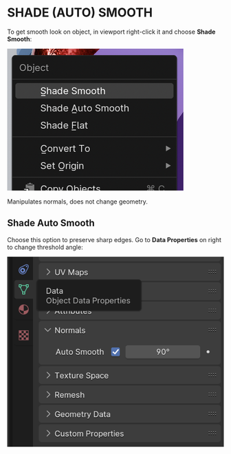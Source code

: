 # SHADE (AUTO) SMOOTH

To get smooth look on object, in viewport right-click it and choose **Shade Smooth**:

![Shade Smooth](/assets/interface/shade-smooth.png)

Manipulates normals, does not change geometry.

## Shade Auto Smooth

Choose this option to preserve sharp edges. Go to **Data Properties** on right to change threshold angle:

![Auto Smooth Angle](/assets/interface/auto-smooth-angle.png)
